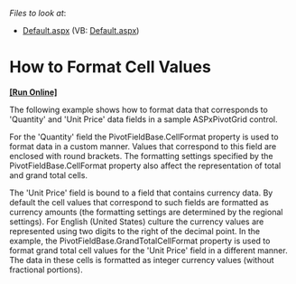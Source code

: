 <!-- default file list -->
*Files to look at*:

* [Default.aspx](./CS/ASPxPivotGrid_FormatCellValues/Default.aspx) (VB: [Default.aspx](./VB/ASPxPivotGrid_FormatCellValues/Default.aspx))
<!-- default file list end -->
# How to Format Cell Values
<!-- run online -->
**[[Run Online]](https://codecentral.devexpress.com/e1874)**
<!-- run online end -->


<p>The following example shows how to format data that corresponds to 'Quantity' and 'Unit Price' data fields in a sample ASPxPivotGrid control.</p><p>For the 'Quantity' field the PivotFieldBase.CellFormat property is used to format data in a custom manner. Values that correspond to this field are enclosed with round brackets. The formatting settings specified by the PivotFieldBase.CellFormat property also affect the representation of total and grand total cells.</p><p>The 'Unit Price' field is bound to a field that contains currency data. By default the cell values that correspond to such fields are formatted as currency amounts (the formatting settings are determined by the regional settings). For English (United States) culture the currency values are represented using two digits to the right of the decimal point. In the example, the PivotFieldBase.GrandTotalCellFormat property is used to format grand total cell values for the 'Unit Price' field in a different manner. The data in these cells is formatted as integer currency values (without fractional portions).</p>

<br/>


